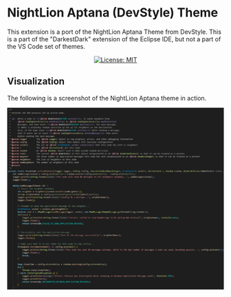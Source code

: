 # NightLion Aptana (DevStyle) Theme
This extension is a port of the NightLion Aptana Theme from DevStyle. This is a part of the "DarkestDark" extension of the Eclipse IDE, but not a part of the VS Code set of themes.

<p align="center">
  <a href="https://opensource.org/licenses/MIT">
  <img alt="License: MIT" src="https://img.shields.io/badge/License-MIT-yellow.png">
  </a>
</p>

## Visualization
The following is a screenshot of the NightLion Aptana theme in action.

![NightLion Aptana Theme](https://github.com/Punchwood2003/nightlion-aptana-devstyle/blob/main/EditorExample_Large.png)